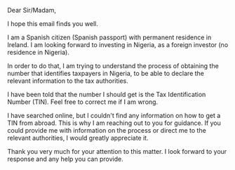 Dear Sir/Madam,

I hope this email finds you well.

I am a Spanish citizen (Spanish passport) with permanent residence in Ireland. I am looking forward to investing in Nigeria, as a foreign investor (no residence in Nigeria).

In order to do that, I am trying to understand the process of obtaining the number that identifies taxpayers in Nigeria, to be able to declare the relevant information to the tax authorities.

I have been told that the number I should get is the Tax Identification Number (TIN). Feel free to correct me if I am wrong.

I have searched online, but I couldn't find any information on how to get a TIN from abroad. This is why I am reaching out to you for guidance. If you could provide me with information on the process or direct me to the relevant authorities, I would greatly appreciate it.

Thank you very much for your attention to this matter. I look forward to your response and any help you can provide.